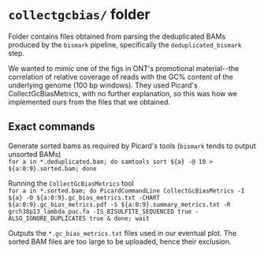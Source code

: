# `collectgcbias/` folder #

Folder contains files obtained from parsing the deduplicated BAMs produced by the `bismark` pipeline, specifically the `deduplicated_bismark` step.

We wanted to mimic one of the figs in ONT's promotional material--the correlation of relative coverage of reads with the GC% content of the underlying genome (100 bp windows). They used Picard's CollectGcBiasMetrics, with no further explanation, so this was how we implemented ours from the files that we obtained.

## Exact commands ##

Generate sorted bams as required by Picard's tools (`bismark` tends to output unsorted BAMs) \
`for a in *.deduplicated.bam; do samtools sort ${a} -@ 10 > ${a:0:9}.sorted.bam; done`

Running the `CollectGcBiasMetrics` tool \
`for a in *.sorted.bam; do PicardCommandLine CollectGcBiasMetrics -I ${a} -O ${a:0:9}.gc_bias_metrics.txt -CHART ${a:0:9}.gc_bias_metrics.pdf -S ${a:0:9}.summary_metrics.txt -R grch38p13_lambda_puc.fa -IS_BISULFITE_SEQUENCED true -ALSO_IGNORE_DUPLICATES true & done; wait`

Outputs the `*.gc_bias_metrics.txt` files used in our eventual plot. The sorted BAM files are too large to be uploaded, hence their exclusion.
